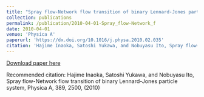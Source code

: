 ```yaml
---
title: "Spray flow-Network flow transition of binary Lennard-Jones particle system"
collection: publications
permalink: /publication/2010-04-01-Spray_flow-Network_f
date: 2010-04-01
venue: 'Physica A'
paperurl: 'https://dx.doi.org/10.1016/j.physa.2010.02.035'
citation: 'Hajime Inaoka, Satoshi Yukawa, and Nobuyasu Ito, Spray flow-Network flow transition of binary Lennard-Jones particle system, Physica A,  <bf>389</bf>, 2500, (2010)'
---
```


<a href='https://dx.doi.org/10.1016/j.physa.2010.02.035'>Download paper here</a>

Recommended citation: Hajime Inaoka, Satoshi Yukawa, and Nobuyasu Ito, Spray flow-Network flow transition of binary Lennard-Jones particle system, Physica A,  <bf>389</bf>, 2500, (2010)